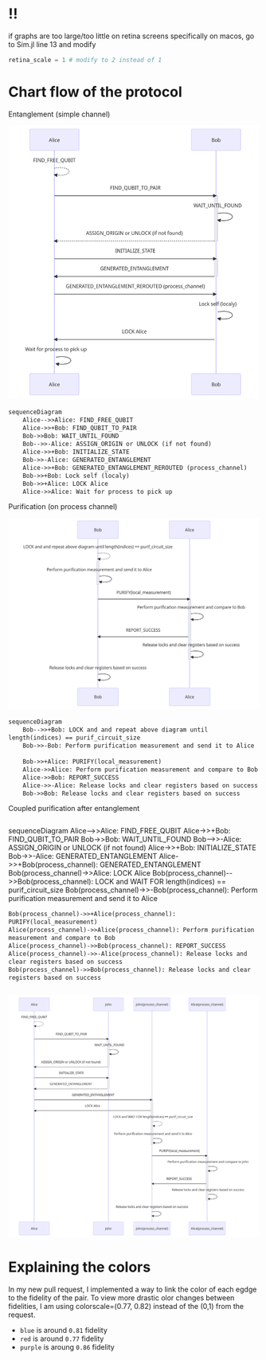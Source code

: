 # !!
if graphs are too large/too little on retina screens specifically on macos,
go to Sim.jl line 13 and modify
```julia
retina_scale = 1 # modify to 2 instead of 1
```

# Chart flow of the protocol

Entanglement (simple channel)

![sequence](https://github.com/adrianariton/QuantumFristGenRepeater/blob/master/entanglement_flow.png?raw=true)
```
sequenceDiagram
    Alice-->>Alice: FIND_FREE_QUBIT
    Alice->>+Bob: FIND_QUBIT_TO_PAIR
    Bob->>Bob: WAIT_UNTIL_FOUND
    Bob-->>-Alice: ASSIGN_ORIGIN or UNLOCK (if not found)
    Alice->>+Bob: INITIALIZE_STATE
    Bob->>-Alice: GENERATED_ENTANGLEMENT
    Alice->>+Bob: GENERATED_ENTANGLEMENT_REROUTED (process_channel)
    Bob->>+Bob: Lock self (localy)
    Bob->>+Alice: LOCK Alice
    Alice->>Alice: Wait for process to pick up
```
Purification (on process channel)

![sequence](https://github.com/adrianariton/QuantumFristGenRepeater/blob/master/purification_flow.png?raw=true)
```
sequenceDiagram
    Bob-->>+Bob: LOCK and and repeat above diagram until length(indices) == purif_circuit_size
    Bob->>-Bob: Perform purification measurement and send it to Alice

    Bob->>+Alice: PURIFY(local_measurement)
    Alice->>Alice: Perform purification measurement and compare to Bob
    Alice->>Bob: REPORT_SUCCESS
    Alice->>-Alice: Release locks and clear registers based on success
    Bob->>Bob: Release locks and clear registers based on success
```

Coupled purification after entanglement
```

```
sequenceDiagram
    Alice-->>Alice: FIND_FREE_QUBIT
    Alice->>+Bob: FIND_QUBIT_TO_PAIR
    Bob->>Bob: WAIT_UNTIL_FOUND
    Bob-->>-Alice: ASSIGN_ORIGIN or UNLOCK (if not found)
    Alice->>+Bob: INITIALIZE_STATE
    Bob->>-Alice: GENERATED_ENTANGLEMENT
    Alice->>+Bob(process_channel): GENERATED_ENTANGLEMENT
    Bob(process_channel)->>Alice: LOCK Alice
    Bob(process_channel)-->>Bob(process_channel): LOCK and WAIT FOR length(indices) == purif_circuit_size
    Bob(process_channel)->>-Bob(process_channel): Perform purification measurement and send it to Alice

    Bob(process_channel)->>+Alice(process_channel): PURIFY(local_measurement)
    Alice(process_channel)->>Alice(process_channel): Perform purification measurement and compare to Bob
    Alice(process_channel)->>Bob(process_channel): REPORT_SUCCESS
    Alice(process_channel)->>-Alice(process_channel): Release locks and clear registers based on success
    Bob(process_channel)->>Bob(process_channel): Release locks and clear registers based on success
```

```

![sequence](https://github.com/adrianariton/QuantumFristGenRepeater/blob/master/flow.png?raw=true)

# Explaining the colors

In my new pull request, I implemented a way to link the color of each egdge to the fidelity of the pair. To view more drastic olor changes between fidelities, I am using colorscale=(0.77, 0.82) instead of the (0,1) from the request.

- `blue` is around `0.81` fidelity
- `red` is around `0.77` fidelity
- `purple` is aroung `0.86` fidelity